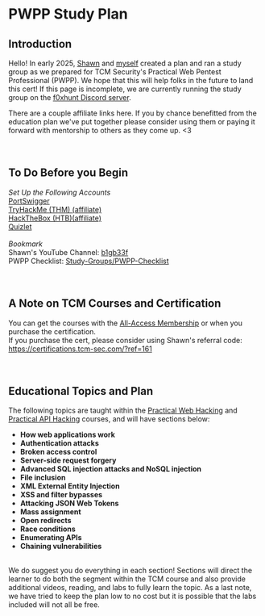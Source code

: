 # PWPP Study Plan

## Introduction
Hello! In early 2025, <a href="https://www.linkedin.com/in/shawn-szczepkowski">Shawn</a> and <a href="https://www.linkedin.com/in/angsec">myself</a> created a plan and ran a study group as we prepared for TCM Security's Practical Web Pentest Professional (PWPP). We hope that this will help folks in the future to land this cert! If this page is incomplete, we are currently running the study group on the <a href="https://discord.gg/GYBUtkUCyF">f0xhunt Discord server</a>. 

There are a couple affiliate links here. If you by chance benefitted from the education plan we've put together please consider using them or paying it forward with mentorship to others as they come up. <3 <br><br><br>

## **To Do Before you Begin**

*Set Up the Following Accounts* <br>
<a href="https://portswigger.net/web-security">PortSwigger</a> <br>
<a href="https://tryhackme.com/signup?referrer=5fc50abdccbc930779bcc40e">TryHackMe (THM) (affiliate)</a> <br>
<a href="https://referral.hackthebox.com/mzBESgu">HackTheBox (HTB)(affiliate)</a> <br>
<a href="https://quizlet.com">Quizlet</a> <br>
<br>
*Bookmark* <br>
Shawn's YouTube Channel: <a href="https://www.youtube.com/@b1gb33f">b1gb33f</a><br>
PWPP Checklist: <a href="https://github.com/b1g-b33f/Study-Groups/blob/main/PWPP-Checklist.md">Study-Groups/PWPP-Checklist</a>
<br><br><br>

## **A Note on TCM Courses and Certification**
You can get the courses with the <a href="Head to All Access Management Product Page">All-Access Membership</a> or when you purchase the certification. <br>
If you purchase the cert, please consider using Shawn's referral code: <br>
https://certifications.tcm-sec.com/?ref=161 <br><br><br>

## Educational Topics and Plan
The following topics are taught within the <a href="https://academy.tcm-sec.com/p/practical-web-hacking"> Practical Web Hacking</a> and <a href="https://academy.tcm-sec.com/p/hacking-apis">Practical API Hacking</a> courses, and will have sections below: <br>
- **How web applications work** <br>
- **Authentication attacks** <br>
- **Broken access control** <br>
- **Server-side request forgery** <br>
- **Advanced SQL injection attacks and NoSQL injection** <br>
- **File inclusion** <br>
- **XML External Entity Injection** <br>
- **XSS and filter bypasses** <br>
- **Attacking JSON Web Tokens** <br>
- **Mass assignment** <br>
- **Open redirects** <br>
- **Race conditions** <br>
- **Enumerating APIs** <br>
- **Chaining vulnerabilities** <br><br>

We do suggest you do everything in each section! Sections will direct the learner to do both the segment within the TCM course and also provide additional videos, reading, and labs to fully learn the topic. 
As a last note, we have tried to keep the plan low to no cost but it is possible that the labs included will not all be free. 
<br><br><br>

